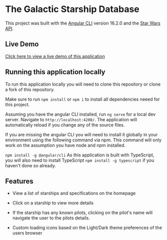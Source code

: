 # The Galactic Starship Database

This project was built with the [Angular CLI](https://github.com/angular/angular-cli) version 16.2.0 and the [Star Wars API](https://swapi.dev/).


## Live Demo
[Click here to view a live demo of this application](https://jeffrey-kingsbury.github.io/sw-app/starships)


## Running this application locally
To run this application locally you will need to clone this repository or clone a fork of this repository.

Make sure to run `npm install` or `npm i` to install all dependencies neeed for this project.

Assuming you have the angular CLI installed, run `ng serve` for a local dev server. Navigate to `http://localhost:4200/`. The application will automatically reload if you change any of the source files.

If you are missing the angular CLI you will need to install it globally in your environment using the following command via npm. This command will only work on the assumption you have node and npm installed.

`npm install -g @angular/cli`
As this application is built with TypeScript, you will also need to install TypeScript `npm install -g typescript` if you haven't done so already.

## Features
- View a list of starships and specifications on the homepage 

- Click on a starship to view more details 

- If the starship has any known pilots, clicking on the pilot's name will navigate the user to the pilots details.

- Custom loading icons based on the Light/Dark theme preferences of the users browser